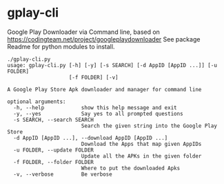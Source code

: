 # gplay-cli
Google Play Downloader via Command line, based on https://codingteam.net/project/googleplaydownloader See package Readme for python modules to install.

	./gplay-cli.py 
	usage: gplay-cli.py [-h] [-y] [-s SEARCH] [-d AppID [AppID ...]] [-u FOLDER]
	                    [-f FOLDER] [-v]

	A Google Play Store Apk downloader and manager for command line

	optional arguments:
	  -h, --help            show this help message and exit
	  -y, --yes             Say yes to all prompted questions
	  -s SEARCH, --search SEARCH
	                        Search the given string into the Google Play Store
	  -d AppID [AppID ...], --download AppID [AppID ...]
	                        Download the Apps that map given AppIDs
	  -u FOLDER, --update FOLDER
	                        Update all the APKs in the given folder
	  -f FOLDER, --folder FOLDER
	                        Where to put the downloaded Apks
	  -v, --verbose         Be verbose